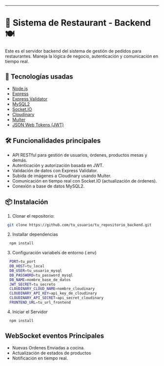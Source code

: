---

# 📂 Sistema de Restaurant - Backend🍽️

Este es el servidor backend del sistema de gestión de pedidos para restaurantes. Maneja la lógica de negocio, autenticación y comunicación en tiempo real.

## 🚀 Tecnologías usadas

- [Node.js](https://nodejs.org/)
- [Express](https://expressjs.com/)
- [Express Validator](https://express-validator.github.io/)
- [MySQL2](https://www.npmjs.com/package/mysql2)
- [Socket.IO](https://socket.io/)
- [Cloudinary](https://cloudinary.com/)
- [Multer](https://github.com/expressjs/multer)
- [JSON Web Tokens (JWT)](https://jwt.io/)

## 🛠️ Funcionalidades principales

- API RESTful para gestión de usuarios, órdenes, productos mesas y demás.
- Autenticación y autorización basada en JWT.
- Validación de datos con Express Validator.
- Subida de imágenes a Cloudinary usando Multer.
- Comunicación en tiempo real con Socket.IO (actualización de órdenes).
- Conexión a base de datos MySQL2.

## 📦 Instalación

1. Clonar el repositorio:
  ```bash
   git clone https://github.com/tu_usuario/tu_repositorio_backend.git
  ```

2. Installar dependencias
  ```bash
    npm install
  ```
3. Configuración variabels de entorno (.env)
```bash
  PORT=tu_port
  DB_HOST=tu_local
  DB_USER=tu_usuario_mysql
  DB_PASSWORD=tu_password_mysql
  DB_NAME=nombre_base_de_datos
  JWT_SECRET=tu_secreto
  CLOUDINARY_CLOUD_NAME=nombre_cloudinary
  CLOUDINARY_API_KEY=api_key_de_cloudinary
  CLOUDINARY_API_SECRET=api_secret_cloudinary
  FRONTEND_URL=tu_url_frontend
```
4. Iniciar el Servidor
```bash
  npm install
```

## WebSocket eventos Principales
- Nuevas Ordenes Enviadas a cocina.
- Actualización de estados de productos
- Notificación en tiempo real.
